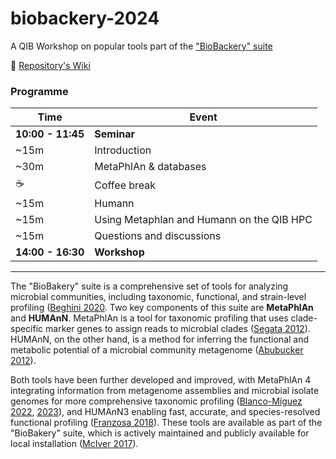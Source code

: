 # biobackery-2024
A QIB Workshop on popular tools part of the ["BioBackery" suite](https://github.com/biobakery/biobakery)

📖 [Repository's Wiki](https://github.com/quadram-institute-bioscience/biobackery-2024/wiki)


### Programme

Time          | Event
--------------|---------------
**10:00 - 11:45** | **Seminar**
 ~15m       | Introduction
 ~30m       | MetaPhlAn & databases
 ☕️          | Coffee break
 ~15m       | Humann
 ~15m       | Using Metaphlan and Humann on the QIB HPC
 ~15m       | Questions and discussions
**14:00 - 16:30** | **Workshop**


     




---

The "BioBakery" suite is a comprehensive set of tools for analyzing microbial communities, including taxonomic, functional, and strain-level profiling ([Beghini 2020](https://doi.org/10.1101/2020.11.19.388223).
Two key components of this suite are **MetaPhlAn** and **HUMAnN**. 
MetaPhlAn is a tool for taxonomic profiling that uses clade-specific marker genes to assign reads to microbial clades ([Segata 2012](https://doi.org/10.1038/nmeth.2066)). 
HUMAnN, on the other hand, is a method for inferring the functional and metabolic potential of a microbial community metagenome ([Abubucker 2012](https://doi.org/10.1371/journal.pcbi.1002358)). 

Both tools have been further developed and improved, with MetaPhlAn 4 integrating information from metagenome assemblies and microbial isolate genomes for more comprehensive taxonomic profiling ([Blanco-Míguez 2022](https://doi.org/10.1101/2022.08.22.504593), [2023](https://doi.org/10.1038/s41587-023-01688-w)), and HUMAnN3 enabling fast, accurate, and species-resolved functional profiling ([Franzosa 2018](https://pubmed.ncbi.nlm.nih.gov/30531976/)). 
These tools are available as part of the "BioBakery" suite, which is actively maintained and publicly available for local installation ([McIver 2017](https://doi.org/10.1093/bioinformatics/btx754)).
